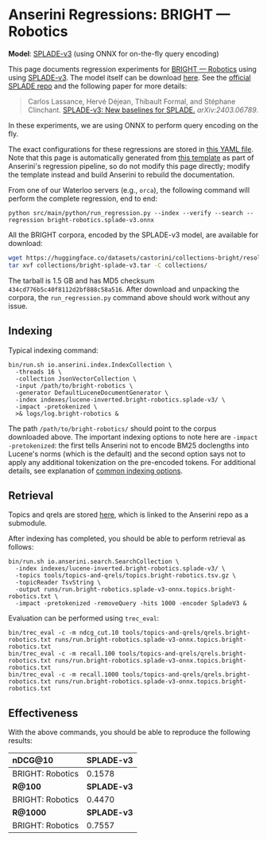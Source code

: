 # Anserini Regressions: BRIGHT &mdash; Robotics

**Model**: [SPLADE-v3](https://arxiv.org/abs/2403.06789) (using ONNX for on-the-fly query encoding)

This page documents regression experiments for [BRIGHT &mdash; Robotics](https://brightbenchmark.github.io/) using using [SPLADE-v3](https://arxiv.org/abs/2403.06789).
The model itself can be download [here](https://huggingface.co/naver/splade-v3).
See the [official SPLADE repo](https://github.com/naver/splade) and the following paper for more details:

> Carlos Lassance, Hervé Déjean, Thibault Formal, and Stéphane Clinchant. [SPLADE-v3: New baselines for SPLADE.](https://arxiv.org/abs/2403.06789) _arXiv:2403.06789_.

In these experiments, we are using ONNX to perform query encoding on the fly.

The exact configurations for these regressions are stored in [this YAML file](../../src/main/resources/regression/bright-robotics.splade-v3.onnx.yaml).
Note that this page is automatically generated from [this template](../../src/main/resources/docgen/templates/bright-robotics.splade-v3.onnx.template) as part of Anserini's regression pipeline, so do not modify this page directly; modify the template instead and build Anserini to rebuild the documentation.

From one of our Waterloo servers (e.g., `orca`), the following command will perform the complete regression, end to end:

```
python src/main/python/run_regression.py --index --verify --search --regression bright-robotics.splade-v3.onnx
```

All the BRIGHT corpora, encoded by the SPLADE-v3 model, are available for download:

```bash
wget https://huggingface.co/datasets/castorini/collections-bright/resolve/main/bright-splade-v3.tar -P collections/
tar xvf collections/bright-splade-v3.tar -C collections/
```

The tarball is 1.5 GB and has MD5 checksum `434cd776b5c40f8112d2bf888c58a516`.
After download and unpacking the corpora, the `run_regression.py` command above should work without any issue.

## Indexing

Typical indexing command:

```
bin/run.sh io.anserini.index.IndexCollection \
  -threads 16 \
  -collection JsonVectorCollection \
  -input /path/to/bright-robotics \
  -generator DefaultLuceneDocumentGenerator \
  -index indexes/lucene-inverted.bright-robotics.splade-v3/ \
  -impact -pretokenized \
  >& logs/log.bright-robotics &
```

The path `/path/to/bright-robotics/` should point to the corpus downloaded above.
The important indexing options to note here are `-impact -pretokenized`: the first tells Anserini not to encode BM25 doclengths into Lucene's norms (which is the default) and the second option says not to apply any additional tokenization on the pre-encoded tokens.
For additional details, see explanation of [common indexing options](../../docs/common-indexing-options.md).

## Retrieval

Topics and qrels are stored [here](https://github.com/castorini/anserini-tools/tree/master/topics-and-qrels), which is linked to the Anserini repo as a submodule.

After indexing has completed, you should be able to perform retrieval as follows:

```
bin/run.sh io.anserini.search.SearchCollection \
  -index indexes/lucene-inverted.bright-robotics.splade-v3/ \
  -topics tools/topics-and-qrels/topics.bright-robotics.tsv.gz \
  -topicReader TsvString \
  -output runs/run.bright-robotics.splade-v3-onnx.topics.bright-robotics.txt \
  -impact -pretokenized -removeQuery -hits 1000 -encoder SpladeV3 &
```

Evaluation can be performed using `trec_eval`:

```
bin/trec_eval -c -m ndcg_cut.10 tools/topics-and-qrels/qrels.bright-robotics.txt runs/run.bright-robotics.splade-v3-onnx.topics.bright-robotics.txt
bin/trec_eval -c -m recall.100 tools/topics-and-qrels/qrels.bright-robotics.txt runs/run.bright-robotics.splade-v3-onnx.topics.bright-robotics.txt
bin/trec_eval -c -m recall.1000 tools/topics-and-qrels/qrels.bright-robotics.txt runs/run.bright-robotics.splade-v3-onnx.topics.bright-robotics.txt
```

## Effectiveness

With the above commands, you should be able to reproduce the following results:

| **nDCG@10**                                                                                                  | **SPLADE-v3**|
|:-------------------------------------------------------------------------------------------------------------|-----------|
| BRIGHT: Robotics                                                                                             | 0.1578    |
| **R@100**                                                                                                    | **SPLADE-v3**|
| BRIGHT: Robotics                                                                                             | 0.4470    |
| **R@1000**                                                                                                   | **SPLADE-v3**|
| BRIGHT: Robotics                                                                                             | 0.7557    |
